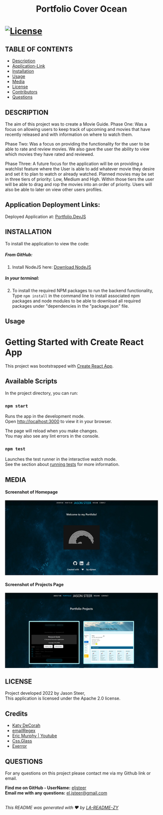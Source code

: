   <h1 align="center">Portfolio Cover Ocean<h1>

  [![License](https://img.shields.io/badge/License-Apache_2.0-blue.svg)](https://opensource.org/licenses/Apache-2.0)

  ## TABLE OF CONTENTS
  - [Description](#description)
  - [Application-Link](#application-deployment-links)
  - [Installation](#Installation)
  - [Usage](#Usage)
  - [Media](#Media)
  - [License](#License)
  - [Contributors](#contributors)
  - [Questions](#Questions)

  ## DESCRIPTION
  The aim of this project was to create a Movie Guide.
  Phase One: Was a focus on allowing users to keep track of upcoming and movies that have recently released and with information on where to watch them.

  Phase Two: Was a focus on providing the functionality for the user to be able to rate and review movies. We also gave the user the ability to view which movies they have rated and reviewed.
  
  Phase Three: A future focus for the application will be on providing a watchlist feature where the User is able to add whatever movie they desire and set it to plan to watch or already watched. Planned movies may be set in three tiers of priority: Low, Medium and High. Within those tiers the user will be able to drag and rop the movies into an order of priority. Users will also be able to later on view other users profiles.
  
  ## Application Deployment Links:

  Deployed Application at: [Portfolio.DevJS](https://eljsteer.github.io/portfolio.devjs/)

  ## INSTALLATION
  To install the application to view the code:

  ##### From GitHub:

  1. Install NodeJS here: [Download NodeJS](https://nodejs.org/en/download/)

  ##### In your terminal: <br/>
  2. To install the required NPM packages to run the backend functionality, Type `npm install` in the command line to install associated npm packages and node modules to be able to download all required packages under "dependencies in the "package.json" file.

  ## Usage

  # Getting Started with Create React App

  This project was bootstrapped with [Create React App](https://github.com/facebook/create-react-app).

  ## Available Scripts

  In the project directory, you can run:

  ### `npm start`

  Runs the app in the development mode.\
  Open [http://localhost:3000](http://localhost:3000) to view it in your browser.

  The page will reload when you make changes.\
  You may also see any lint errors in the console.

  ### `npm test`

  Launches the test runner in the interactive watch mode.\
  See the section about [running tests](https://facebook.github.io/create-react-app/docs/running-tests) for more information.

  ## MEDIA
  #### Screenshot of Homepage
  ![Homepage Screenshot](public/assets/images/Readme-img/portfolio-homeScreen.jpg)

  #### Screenshot of Projects Page
  ![Portfolio Page Screenshot](public/assets/images/Readme-img/portfolio-projects.jpg)

  ## LICENSE
  Project developed 2022 by Jason Steer,<br />
  This application is licensed under the Apache 2.0 license.
  
  ## Credits
  - [Katy DeCorah](https://codepen.io/katydecorah/pen/oNeZMN)
  - [emailRegex](https://emailregex.com/)
  - [Eric Murphy | Youtube](https://www.youtube.com/watch?v=aor9hlcODUE)
  - [Css.Glass](https://css.glass/)
  - [Exerror](https://exerror.com/how-to-download-file-in-react-js/#:~:text=To%20Download%20File%20in%20React%20js%20In%20React%20Router%20You,Now%2C%20You%20can%20download%20file.)

  ## QUESTIONS
  For any questions on this project please contact me via my Github link or email.<br />

  **Find me on GitHub - UserName:** [eljsteer](https://github.com/eljsteer)<br />
  **Email me with any questions:** el.jsteer@gmail.com<br />
  <br />
  
  _This README was generated with ❤️ by [LA-README-ZY](https://github.com/eljsteer/LA-README-ZY)_

